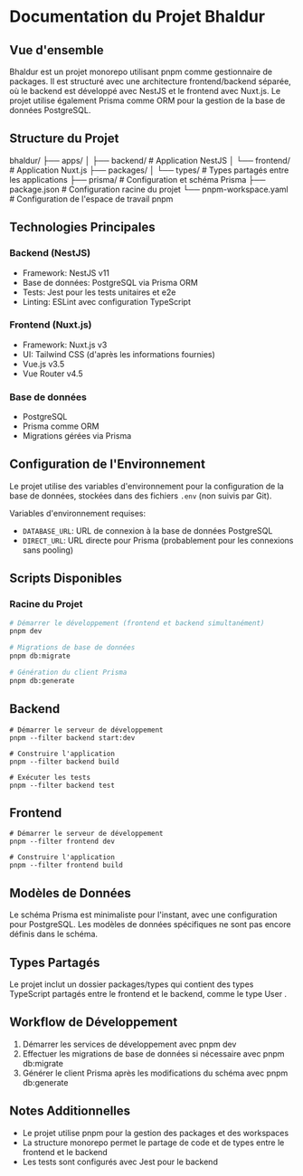 # Documentation du Projet Bhaldur

## Vue d'ensemble

Bhaldur est un projet monorepo utilisant pnpm comme gestionnaire de packages. Il est structuré avec une architecture frontend/backend séparée, où le backend est développé avec NestJS et le frontend avec Nuxt.js. Le projet utilise également Prisma comme ORM pour la gestion de la base de données PostgreSQL.

## Structure du Projet

bhaldur/
├── apps/
│ ├── backend/ # Application NestJS
│ └── frontend/ # Application Nuxt.js
├── packages/
│ └── types/ # Types partagés entre les applications
├── prisma/ # Configuration et schéma Prisma
├── package.json # Configuration racine du projet
└── pnpm-workspace.yaml # Configuration de l'espace de travail pnpm

## Technologies Principales

### Backend (NestJS)

- Framework: NestJS v11
- Base de données: PostgreSQL via Prisma ORM
- Tests: Jest pour les tests unitaires et e2e
- Linting: ESLint avec configuration TypeScript

### Frontend (Nuxt.js)

- Framework: Nuxt.js v3
- UI: Tailwind CSS (d'après les informations fournies)
- Vue.js v3.5
- Vue Router v4.5

### Base de données

- PostgreSQL
- Prisma comme ORM
- Migrations gérées via Prisma

## Configuration de l'Environnement

Le projet utilise des variables d'environnement pour la configuration de la base de données, stockées dans des fichiers `.env` (non suivis par Git).

Variables d'environnement requises:

- `DATABASE_URL`: URL de connexion à la base de données PostgreSQL
- `DIRECT_URL`: URL directe pour Prisma (probablement pour les connexions sans pooling)

## Scripts Disponibles

### Racine du Projet

```bash
# Démarrer le développement (frontend et backend simultanément)
pnpm dev

# Migrations de base de données
pnpm db:migrate

# Génération du client Prisma
pnpm db:generate
```

## Backend

```
# Démarrer le serveur de développement
pnpm --filter backend start:dev

# Construire l'application
pnpm --filter backend build

# Exécuter les tests
pnpm --filter backend test
```

## Frontend

```
# Démarrer le serveur de développement
pnpm --filter frontend dev

# Construire l'application
pnpm --filter frontend build
```

## Modèles de Données

Le schéma Prisma est minimaliste pour l'instant, avec une configuration pour PostgreSQL. Les modèles de données spécifiques ne sont pas encore définis dans le schéma.

## Types Partagés

Le projet inclut un dossier packages/types qui contient des types TypeScript partagés entre le frontend et le backend, comme le type User .

## Workflow de Développement

1. Démarrer les services de développement avec pnpm dev
2. Effectuer les migrations de base de données si nécessaire avec pnpm db:migrate
3. Générer le client Prisma après les modifications du schéma avec pnpm db:generate

## Notes Additionnelles

- Le projet utilise pnpm pour la gestion des packages et des workspaces
- La structure monorepo permet le partage de code et de types entre le frontend et le backend
- Les tests sont configurés avec Jest pour le backend
